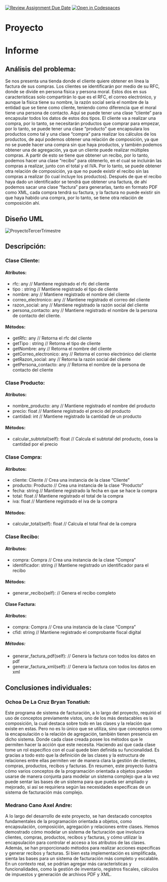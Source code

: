 [![Review Assignment Due Date](https://classroom.github.com/assets/deadline-readme-button-24ddc0f5d75046c5622901739e7c5dd533143b0c8e959d652212380cedb1ea36.svg)](https://classroom.github.com/a/XixB-tii)
[![Open in Codespaces](https://classroom.github.com/assets/launch-codespace-7f7980b617ed060a017424585567c406b6ee15c891e84e1186181d67ecf80aa0.svg)](https://classroom.github.com/open-in-codespaces?assignment_repo_id=12362336)
# Proyecto
# Informe
## Análisis del problema:
Se nos presenta una tienda donde el cliente quiere obtener en línea la factura de sus compras. Los clientes se identificarán por medio de su RFC, donde se divide en persona física y persona moral. Estos dos en sus características solo compartirán lo que es el RFC, el correo electrónico, y aunque la física tiene su nombre, la razón social sería el nombre de la entidad que se tiene como cliente, teniendo como diferencia que el moral tiene una persona de contacto. Aquí se puede tener una clase “cliente” para encapsular todos los datos de estos dos tipos. 
El cliente va a realizar una compra, por lo tanto, se necesitarán productos que comprar para empezar, por lo tanto, se puede tener una clase “producto” que encapsulara los productos como tal y una clase “compra” para realizar los cálculos de los productos, de aquí podemos obtener una relación de composición, ya que no se puede hacer una compra sin que haya productos, y también podemos obtener una de agregación, ya que un cliente puede realizar múltiples compras. A partir de esto se tiene que obtener un recibo, por lo tanto, podemos hacer una clase “recibo” para obtenerlo, en el cual se incluirán las compras a realizar, junto con el total y el IVA. Por lo tanto, se puede obtener otra relación de composición, ya que no puede existir el recibo sin las compras a realizar (lo cual incluye los productos). Después de que el recibo haya dado un identificador se tendrá que obtener una factura, de ahí podemos sacar una clase “factura” para generarlas, tanto en formato PDF como XML, cada compra tendrá su factura, y la factura no puede existir sin que haya habido una compra, por lo tanto, se tiene otra relación de composición ahí.

## Diseño UML
![ProyectoTercerTrimestre](https://github.com/AGN-Teaching/proyecto-equipo-3/assets/125591190/45e038a5-d07d-491b-8e25-808b3a63e252)

## Descripción:  
### Clase Cliente:
#### Atributos:
- rfc: any // Mantiene registrado el rfc del cliente
- tipo : string // Mantiene registrado el tipo de cliente
- nombre: any // Mantiene registrado el nombre del cliente
- correo_electronico: any // Mantiene registrado el correo del cliente
- razon_social: any // Mantiene registrado la razón social del cliente
- persona_contacto: any // Mantiene registrado el nombre de la persona de contacto del cliente.
#### Métodos:
+ getRfc: any // Retorna el rfc del cliente
+ getTipo : string // Retorna el tipo de cliente
+ getNombre: any // Retorna el nombre del cliente
+ getCorreo_electronico: any // Retorna el correo electrónico del cliente
+ getRazon_social: any // Retorna la razón social del cliente
+ getPersona_contacto: any // Retorna el nombre de la persona de contacto del cliente

### Clase Producto:
#### Atributos:
- nombre_producto: any // Mantiene registrado el nombre del producto
- precio: float // Mantiene registrado el precio del producto
- cantidad: int // Mantiene registrado la cantidad de un producto
#### Métodos:
+ calcular_subtotal(self): float // Calcula el subtotal del producto, ósea la cantidad por el precio

### Clase Compra:
#### Atributos:
- cliente: Cliente // Crea una instancia de la clase “Cliente”
- producto: Producto // Crea una instancia de la clase “Producto”
- fecha: string // Mantiene registrado la fecha en que se hace la compra
- total: float // Mantiene registrado el total de la compra
- iva: float // Mantiene registrado el iva de la compra
#### Métodos:
+ calcular_total(self): float // Calcula el total final de la compra

### Clase Recibo:
#### Atributos:
- compra: Compra // Crea una instancia de la clase “Compra”
- identificador: string // Mantiene registrado un identificador para el recibo
#### Métodos:
+ generar_recibo(self): // Genera el recibo completo

#### Clase Factura:
#### Atributos:
- compra: Compra // Crea una instancia de la clase “Compra”
- cfid: string // Mantiene registrado el comprobante fiscal digital
##### Métodos:
+ generar_factura_pdf(self): // Genera la factura con todos los datos en pdf
+ generar_factura_xml(self): // Genera la factura con todos los datos en xml

## Conclusiones individuales:
### Ochoa De La Cruz Bryan Tonatiuh:
Este programa de sistema de facturación, a lo largo del proyecto, requirió el uso de conceptos previamente vistos, uno de los más destacables es la composición, la cual destaca sobre todo en las clases y la relación que existe en estas. Pero no es lo único que se utiliza, sino que conceptos como la encapsulación o la relación de agregación, también tienen presencia en dicho sistema. Donde cada clase creada posee los métodos que le permiten hacer la acción que este necesita. Haciendo así que cada clase tome un rol específico con el cual quede bien definida su funcionalidad.
Es gracias a todo esto que la definición de las clases y la estructura de relaciones entre ellas permiten ver de manera clara la gestión de clientes, compras, productos, recibos y facturas.
En resumen, este proyecto ilustra cómo varios conceptos de la programación orientada a objetos pueden usarse de manera conjunta para modelar un sistema complejo que a la vez puede sentar las bases de un sistema para que pueda ser ampliado y mejorado, si así se requiriera según las necesidades específicas de un sistema de facturación más complejo.
### Medrano Cano Axel Andre:
A lo largo del desarrollo de este proyecto, se han destacado conceptos fundamentales de la programación orientada a objetos, como encapsulación, composición, agregación y relaciones entre clases.
Hemos demostrado cómo modelar un sistema de facturación que involucra clientes, compras, productos, recibos y facturas, y cómo utilizar la encapsulación para controlar el acceso a los atributos de las clases. Además, se han proporcionado métodos para realizar acciones específicas y generar recibos y facturas.
Si bien esta implementación es simplificada, sienta las bases para un sistema de facturación más completo y escalable. En un contexto real, se podrían agregar más características y funcionalidades, como la gestión de inventario, registros fiscales, cálculos de impuestos y generación de archivos PDF y XML.
